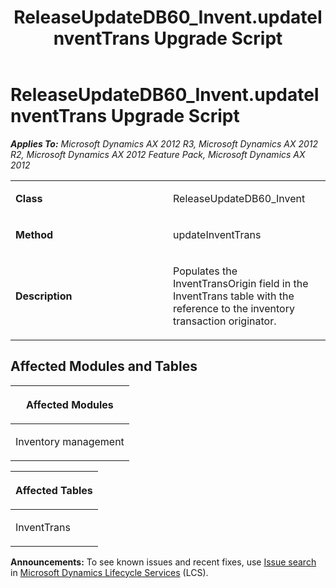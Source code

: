 ﻿---
title: ReleaseUpdateDB60_Invent.updateInventTrans Upgrade Script
TOCTitle: ReleaseUpdateDB60_Invent.updateInventTrans Upgrade Script
ms:assetid: 41a20ffa-904b-11d0-243c-83a7b81697f3
ms:mtpsurl: https://msdn.microsoft.com/en-us/library/JJ718832(v=AX.60)
ms:contentKeyID: 49707876
ms.date: 05/18/2015
mtps_version: v=AX.60
---

# ReleaseUpdateDB60\_Invent.updateInventTrans Upgrade Script 


_**Applies To:** Microsoft Dynamics AX 2012 R3, Microsoft Dynamics AX 2012 R2, Microsoft Dynamics AX 2012 Feature Pack, Microsoft Dynamics AX 2012_

<table>
<colgroup>
<col style="width: 50%" />
<col style="width: 50%" />
</colgroup>
<tbody>
<tr class="odd">
<td><p><strong>Class</strong></p></td>
<td><p>ReleaseUpdateDB60_Invent</p></td>
</tr>
<tr class="even">
<td><p><strong>Method</strong></p></td>
<td><p>updateInventTrans</p></td>
</tr>
<tr class="odd">
<td><p><strong>Description</strong></p></td>
<td><p>Populates the InventTransOrigin field in the InventTrans table with the reference to the inventory transaction originator.</p></td>
</tr>
</tbody>
</table>


## Affected Modules and Tables

<table>
<colgroup>
<col style="width: 100%" />
</colgroup>
<thead>
<tr class="header">
<th><p>Affected Modules</p></th>
</tr>
</thead>
<tbody>
<tr class="odd">
<td><p>Inventory management</p></td>
</tr>
</tbody>
</table>


<table>
<colgroup>
<col style="width: 100%" />
</colgroup>
<thead>
<tr class="header">
<th><p>Affected Tables</p></th>
</tr>
</thead>
<tbody>
<tr class="odd">
<td><p>InventTrans</p></td>
</tr>
</tbody>
</table>

  
**Announcements:** To see known issues and recent fixes, use [Issue search](http://go.microsoft.com/fwlink/?linkid=389258) in [Microsoft Dynamics Lifecycle Services](http://go.microsoft.com/fwlink/?linkid=306505) (LCS).

